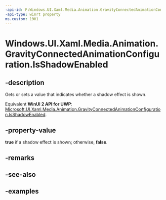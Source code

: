 ```yaml
---
-api-id: P:Windows.UI.Xaml.Media.Animation.GravityConnectedAnimationConfiguration.IsShadowEnabled
-api-type: winrt property
ms.custom: 19H1
---
```


<!-- Property syntax.
public bool IsShadowEnabled { get;  set; }
-->

# Windows.UI.Xaml.Media.Animation.GravityConnectedAnimationConfiguration.IsShadowEnabled

## -description

Gets or sets a value that indicates whether a shadow effect is shown.

Equivalent **WinUI 2 API for UWP**: [Microsoft.UI.Xaml.Media.Animation.GravityConnectedAnimationConfiguration.IsShadowEnabled](/windows/winui/api/microsoft.ui.xaml.media.animation.gravityconnectedanimationconfiguration.isshadowenabled).

## -property-value

**true** if a shadow effect is shown; otherwise, **false**.


## -remarks

## -see-also

## -examples

